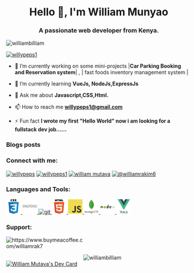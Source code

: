 <h1 align="center">Hello 👋, I'm William Munyao</h1>
<h3 align="center">A passionate web developer from Kenya.</h3>

<p align="left"> <img src="https://komarev.com/ghpvc/?username=williambilliam&label=Profile%20views&color=0e75b6&style=flat" alt="williambilliam" /> </p>



<p align="left"> <a href="https://twitter.com/willypeps1" target="blank"><img src="https://img.shields.io/twitter/follow/willypeps1?logo=twitter&style=for-the-badge" alt="willypeps1" /></a> </p>

- 🔭 I’m currently working on some mini-projects |**Car Parking Booking and Reservation system**| , | fast foods inventory management system |

- 🌱 I’m currently learning **VueJs, NodeJs,ExpressJs**

- 💬 Ask me about **Javascript,CSS,Html.**

- 📫 How to reach me **willypeps1@gmail.com**

- ⚡ Fun fact **I wrote my first "Hello World" now i am looking for a fullstack dev job......**

### Blogs posts
<!-- BLOG-POST-LIST:START -->
<!-- BLOG-POST-LIST:END -->

<h3 align="left">Connect with me:</h3>
<p align="left">
<a href="https://dev.to/willypeps" target="blank"><img align="center" src="https://raw.githubusercontent.com/rahuldkjain/github-profile-readme-generator/master/src/images/icons/Social/devto.svg" alt="willypeps" height="30" width="40" /></a>
<a href="https://twitter.com/willypeps1" target="blank"><img align="center" src="https://raw.githubusercontent.com/rahuldkjain/github-profile-readme-generator/master/src/images/icons/Social/twitter.svg" alt="willypeps1" height="30" width="40" /></a>
<a href="https://linkedin.com/in/william mutava" target="blank"><img align="center" src="https://raw.githubusercontent.com/rahuldkjain/github-profile-readme-generator/master/src/images/icons/Social/linked-in-alt.svg" alt="william mutava" height="30" width="40" /></a>
<a href="https://medium.com/@williamrakim6" target="blank"><img align="center" src="https://raw.githubusercontent.com/rahuldkjain/github-profile-readme-generator/master/src/images/icons/Social/medium.svg" alt="@williamrakim6" height="30" width="40" /></a>
</p>

<h3 align="left">Languages and Tools:</h3>
<p align="left"> <a href="https://www.w3schools.com/css/" target="_blank" rel="noreferrer"> <img src="https://raw.githubusercontent.com/devicons/devicon/master/icons/css3/css3-original-wordmark.svg" alt="css3" width="40" height="40"/> </a> <a href="https://expressjs.com" target="_blank" rel="noreferrer"> <img src="https://raw.githubusercontent.com/devicons/devicon/master/icons/express/express-original-wordmark.svg" alt="express" width="40" height="40"/> </a>  <a href="https://git-scm.com/" target="_blank" rel="noreferrer"> <img src="https://www.vectorlogo.zone/logos/git-scm/git-scm-icon.svg" alt="git" width="40" height="40"/> </a> <a href="https://www.w3.org/html/" target="_blank" rel="noreferrer"> <img src="https://raw.githubusercontent.com/devicons/devicon/master/icons/html5/html5-original-wordmark.svg" alt="html5" width="40" height="40"/> </a> <a href="https://developer.mozilla.org/en-US/docs/Web/JavaScript" target="_blank" rel="noreferrer"> <img src="https://raw.githubusercontent.com/devicons/devicon/master/icons/javascript/javascript-original.svg" alt="javascript" width="40" height="40"/> </a> <a href="https://www.mongodb.com/" target="_blank" rel="noreferrer"> <img src="https://raw.githubusercontent.com/devicons/devicon/master/icons/mongodb/mongodb-original-wordmark.svg" alt="mongodb" width="40" height="40"/> </a>  <a href="https://nodejs.org" target="_blank" rel="noreferrer"> <img src="https://raw.githubusercontent.com/devicons/devicon/master/icons/nodejs/nodejs-original-wordmark.svg" alt="nodejs" width="40" height="40"/> </a> <a href="https://vuejs.org/" target="_blank" rel="noreferrer"> <img src="https://raw.githubusercontent.com/devicons/devicon/master/icons/vuejs/vuejs-original-wordmark.svg" alt="vuejs" width="40" height="40"/> </a> </p>

<h3 align="left">Support:</h3>
<p><a href="https://www.buymeacoffee.com/https://www.buymeacoffee.com/williamrak7"> <img align="left" src="https://cdn.buymeacoffee.com/buttons/v2/default-yellow.png" height="50" width="210" alt="https://www.buymeacoffee.com/williamrak7" /></a></p><br><br>

<p><img align="left" src="https://github-readme-stats.vercel.app/api/top-langs?username=williambilliam&show_icons=true&locale=en&layout=compact" alt="williambilliam" /></p>

<a href="https://app.daily.dev/willypeps"><img src="https://api.daily.dev/devcards/eb328cfdaf1c474a85e167009fc70a8d.png?r=dcc" width="400" alt="William Mutava's Dev Card"/></a>

